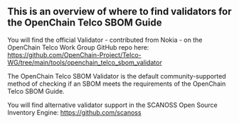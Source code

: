 ## This is an overview of where to find validators for the OpenChain Telco SBOM Guide

You will find the official Validator - contributed from Nokia - on the OpenChain Telco Work Group GitHub repo here:
https://github.com/OpenChain-Project/Telco-WG/tree/main/tools/openchain_telco_sbom_validator

The OpenChain Telco SBOM Validator is the default community-supported method of checking if an SBOM meets the requirements of the OpenChain Telco SBOM Guide.

You will find alternative validator support in the SCANOSS Open Source Inventory Engine:
https://github.com/scanoss